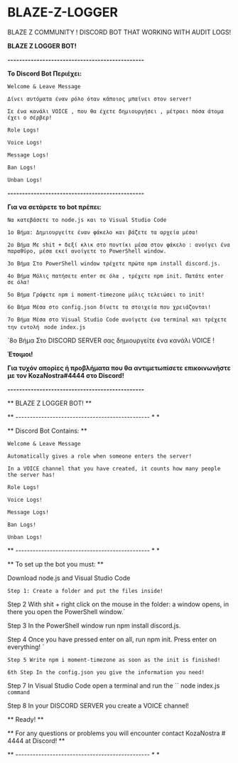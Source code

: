 # BLAZE-Z-LOGGER
BLAZE Z COMMUNITY ! DISCORD BOT THAT WORKING WITH AUDIT LOGS! 


**BLAZE Z LOGGER BOT!**

**-----------------------------------------------**

**Το Discord Bot  Περιέχει:**

`Welcome & Leave Message`

`Δίνει αυτόματα έναν ρόλο όταν κάποιος μπαίνει στον server!`

`Σε ένα κανάλι VOICE , που θα έχετε δημιουργήσει , μέτραει πόσα άτομα έχει ο σέρβερ!`

`Role Logs!`

`Voice Logs!`

`Message Logs!`

`Ban Logs!`

`Unban Logs!`

**-----------------------------------------------**

**Για να σετάρετε το bot πρέπει:**

`Να κατεβάσετε το node.js και το Visual Studio Code`

`1o Βήμα: Δημιουργείτε έναν φάκελο και βάζετε τα αρχεία μέσα!`

`2ο Βήμα Με shit + δεξί κλικ στο ποντίκι μέσα στον φάκελο : ανοίγει ένα παραθύρο, μέσα εκεί ανοίγετε το PowerShell window.`

`3o Βήμα Στο PowerShell window τρέχετε πρώτα npm install discord.js.`

`4ο Βήμα Μόλις πατήσετε enter σε όλα , τρέχετε npm init. Πατάτε enter σε όλα!`

`5ο Βήμα Γράφετε npm i moment-timezone μόλις τελειώσει το init!`

`6o Βήμα Μέσα στο config.json δίνετε τα στοιχεία που χρειάζονται!`

`7ο Βήμα Μέσα στο Visual Studio Code ανοίγετε ένα terminal και τρέχετε την εντολή ` `node index.js`

`8ο Βήμα Στο DISCORD SERVER σας δημιουργείτε ένα κανάλι VOICE !

**Έτοιμοι!**

**Για τυχόν απορίες ή προβλήματα που θα αντιμετωπίσετε επικοινωνήστε με τον KozaNostra#4444 στο Discord!**

**-----------------------------------------------**

** BLAZE Z LOGGER BOT! **

** ----------------------------------------------- * *

** Discord Bot Contains: **

`Welcome & Leave Message`

`Automatically gives a role when someone enters the server!`

`In a VOICE channel that you have created, it counts how many people the server has!`

`Role Logs!`

`Voice Logs!`

`Message Logs!`

`Ban Logs!`

`Unban Logs!`

** ----------------------------------------------- * *

** To set up the bot you must: **

Download node.js and Visual Studio Code

`Step 1: Create a folder and put the files inside!`

Step 2 With shit + right click on the mouse in the folder: a window opens, in there you open the PowerShell window.`

Step 3 In the PowerShell window run npm install discord.js.

Step 4 Once you have pressed enter on all, run npm init. Press enter on everything! `

`Step 5 Write npm i moment-timezone as soon as the init is finished!`

`6th Step In the config.json you give the information you need!`

Step 7 In Visual Studio Code open a terminal and run the `` node index.js` command`

Step 8 In your DISCORD SERVER you create a VOICE channel!

** Ready! **

** For any questions or problems you will encounter contact KozaNostra # 4444 at Discord! **

** ----------------------------------------------- * * 
